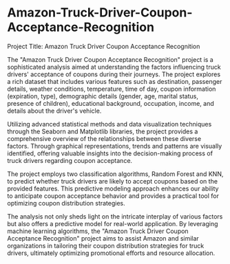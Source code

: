 # Amazon-Truck-Driver-Coupon-Acceptance-Recognition

Project Title: Amazon Truck Driver Coupon Acceptance Recognition


The "Amazon Truck Driver Coupon Acceptance Recognition" project is a sophisticated analysis aimed at understanding the factors influencing truck drivers' acceptance of coupons during their journeys. The project explores a rich dataset that includes various features such as destination, passenger details, weather conditions, temperature, time of day, coupon information (expiration, type), demographic details (gender, age, marital status, presence of children), educational background, occupation, income, and details about the driver's vehicle.

Utilizing advanced statistical methods and data visualization techniques through the Seaborn and Matplotlib libraries, the project provides a comprehensive overview of the relationships between these diverse factors. Through graphical representations, trends and patterns are visually identified, offering valuable insights into the decision-making process of truck drivers regarding coupon acceptance.

The project employs two classification algorithms, Random Forest and KNN, to predict whether truck drivers are likely to accept coupons based on the provided features. This predictive modeling approach enhances our ability to anticipate coupon acceptance behavior and provides a practical tool for optimizing coupon distribution strategies.

The analysis not only sheds light on the intricate interplay of various factors but also offers a predictive model for real-world application. By leveraging machine learning algorithms, the "Amazon Truck Driver Coupon Acceptance Recognition" project aims to assist Amazon and similar organizations in tailoring their coupon distribution strategies for truck drivers, ultimately optimizing promotional efforts and resource allocation.
